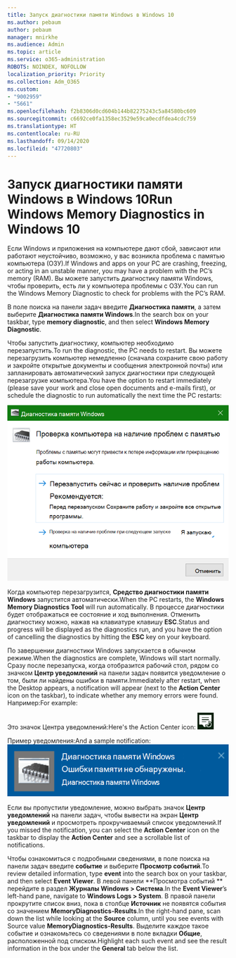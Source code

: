 ```yaml
---
title: Запуск диагностики памяти Windows в Windows 10
ms.author: pebaum
author: pebaum
manager: mnirkhe
ms.audience: Admin
ms.topic: article
ms.service: o365-administration
ROBOTS: NOINDEX, NOFOLLOW
localization_priority: Priority
ms.collection: Adm_O365
ms.custom:
- "9002959"
- "5661"
ms.openlocfilehash: f2b8306d0cd604b144b82275243c5a84580bc609
ms.sourcegitcommit: c6692ce0fa1358ec3529e59ca0ecdfdea4cdc759
ms.translationtype: HT
ms.contentlocale: ru-RU
ms.lasthandoff: 09/14/2020
ms.locfileid: "47720803"
---
```

# <a name="run-windows-memory-diagnostics-in-windows-10"></a><span data-ttu-id="51a68-102">Запуск диагностики памяти Windows в Windows 10</span><span class="sxs-lookup"><span data-stu-id="51a68-102">Run Windows Memory Diagnostics in Windows 10</span></span>

<span data-ttu-id="51a68-103">Если Windows и приложения на компьютере дают сбой, зависают или работают неустойчиво, возможно, у вас возникла проблема с памятью компьютера (ОЗУ).</span><span class="sxs-lookup"><span data-stu-id="51a68-103">If Windows and apps on your PC are crashing, freezing, or acting in an unstable manner, you may have a problem with the PC’s memory (RAM).</span></span> <span data-ttu-id="51a68-104">Вы можете запустить диагностику памяти Windows, чтобы проверить, есть ли у компьютера проблемы с ОЗУ.</span><span class="sxs-lookup"><span data-stu-id="51a68-104">You can run the Windows Memory Diagnostic to check for problems with the PC’s RAM.</span></span>

<span data-ttu-id="51a68-105">В поле поиска на панели задач введите **Диагностика памяти**, а затем выберите **Диагностика памяти Windows**.</span><span class="sxs-lookup"><span data-stu-id="51a68-105">In the search box on your taskbar, type **memory diagnostic**, and then select **Windows Memory Diagnostic**.</span></span> 

<span data-ttu-id="51a68-106">Чтобы запустить диагностику, компьютер необходимо перезапустить.</span><span class="sxs-lookup"><span data-stu-id="51a68-106">To run the diagnostic, the PC needs to restart.</span></span> <span data-ttu-id="51a68-107">Вы можете перезагрузить компьютер немедленно (сначала сохраните свою работу и закройте открытые документы и сообщения электронной почты) или запланировать автоматический запуск диагностики при следующей перезагрузке компьютера.</span><span class="sxs-lookup"><span data-stu-id="51a68-107">You have the option to restart immediately (please save your work and close open documents and e-mails first), or schedule the diagnostic to run automatically the next time the PC restarts:</span></span>

![Диагностика памяти Windows](media/windows-memory-diagnostic.png)

<span data-ttu-id="51a68-109">Когда компьютер перезагрузится, **Средство диагностики памяти Windows** запустится автоматически.</span><span class="sxs-lookup"><span data-stu-id="51a68-109">When the PC restarts, the **Windows Memory Diagnostics Tool** will run automatically.</span></span> <span data-ttu-id="51a68-110">В процессе диагностики будет отображаться ее состояние и ход выполнения. Отменить диагностику можно, нажав на клавиатуре клавишу **ESC**.</span><span class="sxs-lookup"><span data-stu-id="51a68-110">Status and progress will be displayed as the diagnostics run, and you have the option of cancelling the diagnostics by hitting the **ESC** key on your keyboard.</span></span>

<span data-ttu-id="51a68-111">По завершении диагностики Windows запускается в обычном режиме.</span><span class="sxs-lookup"><span data-stu-id="51a68-111">When the diagnostics are complete, Windows will start normally.</span></span>
<span data-ttu-id="51a68-112">Сразу после перезапуска, когда отобразится рабочий стол, рядом со значком **Центр уведомлений** на панели задач появится уведомление о том, были ли найдены ошибки в памяти.</span><span class="sxs-lookup"><span data-stu-id="51a68-112">Immediately after restart, when the Desktop appears, a notification will appear (next to the **Action Center** icon on the taskbar), to indicate whether any memory errors were found.</span></span> <span data-ttu-id="51a68-113">Например:</span><span class="sxs-lookup"><span data-stu-id="51a68-113">For example:</span></span>

<span data-ttu-id="51a68-114">Это значок Центра уведомлений:</span><span class="sxs-lookup"><span data-stu-id="51a68-114">Here's the Action Center icon:</span></span> ![Значок Центра уведомлений](media/action-center-icon.png) 

<span data-ttu-id="51a68-116">Пример уведомления:</span><span class="sxs-lookup"><span data-stu-id="51a68-116">And a sample notification:</span></span> ![Ошибки памяти не обнаружены](media/no-memory-errors.png)

<span data-ttu-id="51a68-118">Если вы пропустили уведомление, можно выбрать значок **Центр уведомлений** на панели задач, чтобы вывести на экран **Центр уведомлений** и просмотреть прокручиваемый список уведомлений.</span><span class="sxs-lookup"><span data-stu-id="51a68-118">If you missed the notification, you can select the **Action Center** icon  on the taskbar to display the **Action Center** and see a scrollable list of notifications.</span></span>

<span data-ttu-id="51a68-119">Чтобы ознакомиться с подробными сведениями, в поле поиска на панели задач введите **событие** и выберите **Просмотр событий**.</span><span class="sxs-lookup"><span data-stu-id="51a68-119">To review detailed information, type **event** into the search box on your taskbar, and then select **Event Viewer**.</span></span> <span data-ttu-id="51a68-120">В левой панели \*\*Просмотра событий \*\* перейдите в раздел **Журналы Windows > Система**.</span><span class="sxs-lookup"><span data-stu-id="51a68-120">In the **Event Viewer**’s left-hand pane, navigate to **Windows Logs > System**.</span></span> <span data-ttu-id="51a68-121">В правой панели прокрутите список вниз, пока в столбце **Источник** не появятся события со значением **MemoryDiagnostics-Results**.</span><span class="sxs-lookup"><span data-stu-id="51a68-121">In the right-hand pane, scan down the list while looking at the **Source** column, until you see events with Source value **MemoryDiagnostics-Results**.</span></span> <span data-ttu-id="51a68-122">Выделите каждое такое событие и ознакомьтесь со сведениями в поле вкладки **Общие**, расположенной под списком.</span><span class="sxs-lookup"><span data-stu-id="51a68-122">Highlight each such event and see the result information in the box under the **General** tab below the list.</span></span>
